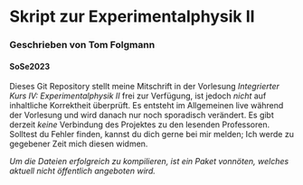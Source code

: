 # Skript zur Experimentalphysik II
### Geschrieben von Tom Folgmann
#### SoSe2023

Dieses Git Repository stellt meine Mitschrift in der Vorlesung _Integrierter Kurs IV: Experimentalphysik II_ frei zur Verfügung, ist jedoch _nicht_ auf inhaltliche Korrektheit überprüft. Es entsteht im Allgemeinen live während der Vorlesung und wird danach nur noch sporadisch verändert. Es gibt derzeit _keine_ Verbindung des Projektes zu den lesenden Professoren. 
Solltest du Fehler finden, kannst du dich gerne bei mir melden; Ich werde zu gegebener Zeit mich diesen widmen.


_Um die Dateien erfolgreich zu kompilieren, ist ein Paket vonnöten, welches aktuell nicht öffentlich angeboten wird._
